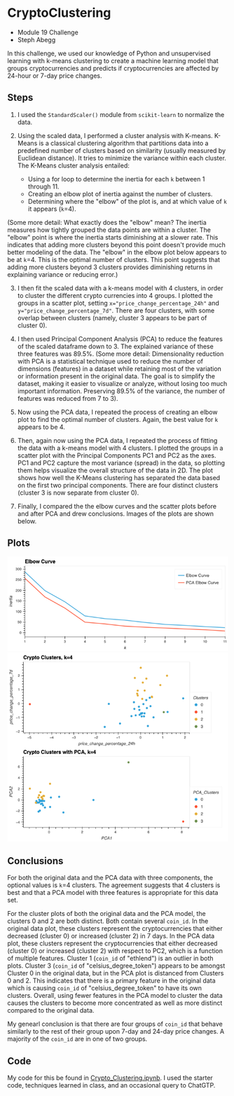 # CryptoClustering
- Module 19 Challenge
- Steph Abegg

In this challenge, we used our knowledge of Python and unsupervised learning with k-means clustering to create a machine learning model that groups cryptocurrencies and predicts if cryptocurrencies are affected by 24-hour or 7-day price changes.

## Steps

1. I used the `StandardScaler()` module from `scikit-learn` to normalize the data.

2. Using the scaled data, I performed a cluster analysis with K-means. K-Means is a classical clustering algorithm that partitions data into a predefined number of clusters based on similarity (usually measured by Euclidean distance). It tries to minimize the variance within each cluster. The K-Means cluster analysis entailed:
   - Using a for loop to determine the inertia for each `k` between 1 through 11.
   - Creating an elbow plot of inertia against the number of clusters.
   - Determining where the "elbow" of the plot is, and at which value of `k` it appears (`k`=4).

(Some more detail: What exactly does the "elbow" mean? The inertia measures how tightly grouped the data points are within a cluster. The "elbow" point is where the inertia starts diminishing at a slower rate. This indicates that adding more clusters beyond this point doesn't provide much better modeling of the data. The "elbow" in the elbow plot below appears to be at `k`=4. This is the optimal number of clusters. This point suggests that adding more clusters beyond 3 clusters provides diminishing returns in explaining variance or reducing error.)

3. I then fit the scaled data with a k-means model with 4 clusters, in order to cluster the different crypto currencies into 4 groups. I plotted the groups in a scatter plot, setting `x="price_change_percentage_24h"` and `y="price_change_percentage_7d"`.  There are four  clusters, with some overlap between clusters (namely, cluster 3 appears to be part of cluster 0).

4. I then used Principal Component Analysis (PCA) to reduce the features of the scaled dataframe down to 3. The explained variance of these three features was 89.5%. (Some more detail: Dimensionality reduction with PCA is a statistical technique used to reduce the number of dimensions (features) in a dataset while retaining most of the variation or information present in the original data. The goal is to simplify the dataset, making it easier to visualize or analyze, without losing too much important information. Preserving 89.5% of the variance, the number of features was reduced from 7 to 3).

5. Now using the PCA data, I repeated the process of creating an elbow plot to find the optimal number of clusters. Again, the best value for `k` appears to be 4. 

6. Then, again now using the PCA data, I repeated the process of fitting the data with a k-means model with 4 clusters. I plotted the groups in a scatter plot with the Principal Components PC1 and PC2 as the axes. PC1 and PC2 capture the most variance (spread) in the data, so plotting them helps visualize the overall structure of the data in 2D. The plot shows how well the K-Means clustering has separated the data based on the first two principal components. There are four distinct clusters (cluster 3 is now separate from cluster 0).
   
7. Finally, I compared the the elbow curves and the scatter plots before and after PCA and drew conclusions. Images of the plots are shown below.

## Plots

<img src="images/elbow_plots.png" width=700>
<img src="images/cluster_plots.png" width=700>

## Conclusions

For both the original data and the PCA data with three components, the optional values is `k`=4 clusters. The agreement suggests that 4 clusters is best and that a PCA model with three features is appropriate for this data set.

For the cluster plots of both the original data and the PCA model, the clusters 0 and 2 are both distinct. Both contain several `coin_id`. In the original data plot, these clusters represent the cryptocurrencies that either decreased (cluster 0) or increased (cluster 2) in 7 days. In the PCA data plot, these clusters represent the cryptocurrencies that either decreased (cluster 0) or increased (cluster 2) with respect to PC2, which is a function of multiple features. Cluster 1 (`coin_id` of "ethlend") is an outlier in both plots. Cluster 3 (`coin_id` of "celsius_degree_token") appears to be amongst Cluster 0 in the original data, but in the  PCA plot is distanced from Clusters 0 and 2. This indicates that there is a primary feature in the original data which is causing `coin_id` of "celsius_degree_token" to have its own clusters. Overall, using fewer features in the PCA model to cluster the data causes the clusters to become more concentrated as well as more distinct compared to the original data.

My genearl conclusion is that there are four groups of `coin_id` that behave similarly to the rest of their group upon 7-day and 24-day price changes. A majority of the `coin_id` are in one of two groups.

## Code

My code for this be found in [Crypto_Clustering.ipynb](Crypto_Clustering.ipynb). I used the starter code, techniques learned in class, and an occasional query to ChatGTP.
